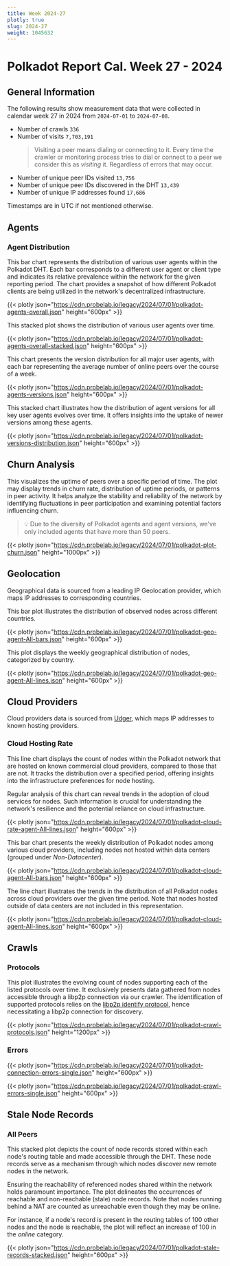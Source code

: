 ```yaml
---
title: Week 2024-27
plotly: true
slug: 2024-27
weight: 1045632
---
```


# Polkadot Report Cal. Week 27 - 2024

## General Information

The following results show measurement data that were collected in calendar week 27 in 2024 from `2024-07-01` to `2024-07-08`.

- Number of crawls `336`
- Number of visits `7,703,191`
  > Visiting a peer means dialing or connecting to it. Every time the crawler or monitoring process tries to dial or connect to a peer we consider this as _visiting_ it. Regardless of errors that may occur.
- Number of unique peer IDs visited `13,756`
- Number of unique peer IDs discovered in the DHT `13,439`
- Number of unique IP addresses found `17,686`

Timestamps are in UTC if not mentioned otherwise.

## Agents

### Agent Distribution

This bar chart represents the distribution of various user agents within the Polkadot DHT. Each bar corresponds to a different user agent or client type and indicates its relative prevalence within the network for the given reporting period. The chart provides a snapshot of how different Polkadot clients are being utilized in the network's decentralized infrastructure.

{{< plotly json="https://cdn.probelab.io/legacy/2024/07/01/polkadot-agents-overall.json" height="600px" >}}

This stacked plot shows the distribution of various user agents over time.

{{< plotly json="https://cdn.probelab.io/legacy/2024/07/01/polkadot-agents-overall-stacked.json" height="600px" >}}

This chart presents the version distribution for all major user agents, with each bar representing the average number of online peers over the course of a week.

{{< plotly json="https://cdn.probelab.io/legacy/2024/07/01/polkadot-agents-versions.json" height="600px" >}}

This stacked chart illustrates how the distribution of agent versions for all key user agents evolves over time. It offers insights into the uptake of newer versions among these agents.

{{< plotly json="https://cdn.probelab.io/legacy/2024/07/01/polkadot-versions-distribution.json" height="600px" >}}


## Churn Analysis

This visualizes the uptime of peers over a specific period of time. The plot may display trends in churn rate, distribution of uptime periods, or patterns in peer activity. It helps analyze the stability and reliability of the network by identifying fluctuations in peer participation and examining potential factors influencing churn.

> 💡 Due to the diversity of Polkadot agents and agent versions, we've only included agents that have more than 50 peers.

{{< plotly json="https://cdn.probelab.io/legacy/2024/07/01/polkadot-plot-churn.json" height="1000px" >}}

## Geolocation

Geographical data is sourced from a leading IP Geolocation provider, which maps IP addresses to corresponding countries.

This bar plot illustrates the distribution of observed nodes across different countries.

{{< plotly json="https://cdn.probelab.io/legacy/2024/07/01/polkadot-geo-agent-All-bars.json" height="600px" >}}

This plot displays the weekly geographical distribution of nodes, categorized by country.

{{< plotly json="https://cdn.probelab.io/legacy/2024/07/01/polkadot-geo-agent-All-lines.json" height="600px" >}}

## Cloud Providers

Cloud providers data is sourced from [Udger](https://udger.com/resources/datacenter-list), which maps IP addresses to known hosting providers.

### Cloud Hosting Rate

This line chart displays the count of nodes within the Polkadot network that are hosted on known commercial cloud providers, compared to those that are not. It tracks the distribution over a specified period, offering insights into the infrastructure preferences for node hosting.

Regular analysis of this chart can reveal trends in the adoption of cloud services for nodes. Such information is crucial for understanding the network's resilience and the potential reliance on cloud infrastructure.

{{< plotly json="https://cdn.probelab.io/legacy/2024/07/01/polkadot-cloud-rate-agent-All-lines.json" height="600px" >}}

This bar chart presents the weekly distribution of Polkadot nodes among various cloud providers, including nodes not hosted within data centers (grouped under _Non-Datacenter_).

{{< plotly json="https://cdn.probelab.io/legacy/2024/07/01/polkadot-cloud-agent-All-bars.json" height="600px" >}}

The line chart illustrates the trends in the distribution of all Polkadot nodes across cloud providers over the given time period. Note that nodes hosted outside of data centers are not included in this representation.

{{< plotly json="https://cdn.probelab.io/legacy/2024/07/01/polkadot-cloud-agent-All-lines.json" height="600px" >}}

## Crawls

### Protocols

This plot illustrates the evolving count of nodes supporting each of the listed protocols over time. It exclusively presents data gathered from nodes accessible through a libp2p connection via our crawler. The identification of supported protocols relies on the [libp2p identify protocol](https://github.com/libp2p/specs/tree/master/identify), hence necessitating a libp2p connection for discovery.

{{< plotly json="https://cdn.probelab.io/legacy/2024/07/01/polkadot-crawl-protocols.json" height="1200px" >}}

### Errors

{{< plotly json="https://cdn.probelab.io/legacy/2024/07/01/polkadot-connection-errors-single.json" height="600px" >}}

{{< plotly json="https://cdn.probelab.io/legacy/2024/07/01/polkadot-crawl-errors-single.json" height="600px" >}}

## Stale Node Records

### All Peers

This stacked plot depicts the count of node records stored within each node's routing table and made accessible through the DHT. These node records serve as a mechanism through which nodes discover new remote nodes in the network.

Ensuring the reachability of referenced nodes shared within the network holds paramount importance. The plot delineates the occurrences of reachable and non-reachable (stale) node records. Note that nodes running behind a NAT are counted as unreachable even though they may be online.

For instance, if a node's record is present in the routing tables of 100 other nodes and the node is reachable, the plot will reflect an increase of 100 in the _online_ category.

{{< plotly json="https://cdn.probelab.io/legacy/2024/07/01/polkadot-stale-records-stacked.json" height="600px" >}}